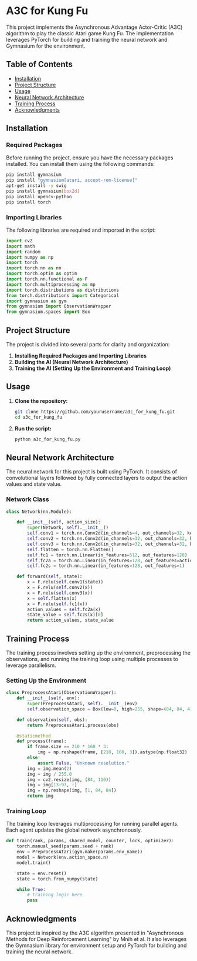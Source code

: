 # A3C for Kung Fu

This project implements the Asynchronous Advantage Actor-Critic (A3C) algorithm to play the classic Atari game Kung Fu. The implementation leverages PyTorch for building and training the neural network and Gymnasium for the environment.

## Table of Contents
- [Installation](#installation)
- [Project Structure](#project-structure)
- [Usage](#usage)
- [Neural Network Architecture](#neural-network-architecture)
- [Training Process](#training-process)
- [Acknowledgments](#acknowledgments)

## Installation

### Required Packages

Before running the project, ensure you have the necessary packages installed. You can install them using the following commands:

```sh
pip install gymnasium
pip install "gymnasium[atari, accept-rom-license]"
apt-get install -y swig
pip install gymnasium[box2d]
pip install opencv-python
pip install torch
```

### Importing Libraries

The following libraries are required and imported in the script:

```python
import cv2
import math
import random
import numpy as np
import torch
import torch.nn as nn
import torch.optim as optim
import torch.nn.functional as F
import torch.multiprocessing as mp
import torch.distributions as distributions
from torch.distributions import Categorical
import gymnasium as gym
from gymnasium import ObservationWrapper
from gymnasium.spaces import Box
```

## Project Structure

The project is divided into several parts for clarity and organization:

1. **Installing Required Packages and Importing Libraries**
2. **Building the AI (Neural Network Architecture)**
3. **Training the AI (Setting Up the Environment and Training Loop)**

## Usage

1. **Clone the repository:**

    ```sh
    git clone https://github.com/yourusername/a3c_for_kung_fu.git
    cd a3c_for_kung_fu
    ```

2. **Run the script:**

    ```sh
    python a3c_for_kung_fu.py
    ```

## Neural Network Architecture

The neural network for this project is built using PyTorch. It consists of convolutional layers followed by fully connected layers to output the action values and state value.

### Network Class

```python
class Network(nn.Module):

    def __init__(self, action_size):
        super(Network, self).__init__()
        self.conv1 = torch.nn.Conv2d(in_channels=4, out_channels=32, kernel_size=(3, 3), stride=2)
        self.conv2 = torch.nn.Conv2d(in_channels=32, out_channels=32, kernel_size=(3, 3), stride=2)
        self.conv3 = torch.nn.Conv2d(in_channels=32, out_channels=32, kernel_size=(3, 3), stride=2)
        self.flatten = torch.nn.Flatten()
        self.fc1 = torch.nn.Linear(in_features=512, out_features=128)
        self.fc2a = torch.nn.Linear(in_features=128, out_features=action_size)
        self.fc2s = torch.nn.Linear(in_features=128, out_features=1)

    def forward(self, state):
        x = F.relu(self.conv1(state))
        x = F.relu(self.conv2(x))
        x = F.relu(self.conv3(x))
        x = self.flatten(x)
        x = F.relu(self.fc1(x))
        action_values = self.fc2a(x)
        state_value = self.fc2s(x)[0]
        return action_values, state_value
```

## Training Process

The training process involves setting up the environment, preprocessing the observations, and running the training loop using multiple processes to leverage parallelism.

### Setting Up the Environment

```python
class PreprocessAtari(ObservationWrapper):
    def __init__(self, env):
        super(PreprocessAtari, self).__init__(env)
        self.observation_space = Box(low=0, high=255, shape=(84, 84, 4), dtype=np.uint8)

    def observation(self, obs):
        return PreprocessAtari.process(obs)

    @staticmethod
    def process(frame):
        if frame.size == 210 * 160 * 3:
            img = np.reshape(frame, [210, 160, 3]).astype(np.float32)
        else:
            assert False, "Unknown resolution."
        img = img.mean(2)
        img = img / 255.0
        img = cv2.resize(img, (84, 110))
        img = img[13:97, :]
        img = np.reshape(img, [1, 84, 84])
        return img
```

### Training Loop

The training loop leverages multiprocessing for running parallel agents. Each agent updates the global network asynchronously.

```python
def train(rank, params, shared_model, counter, lock, optimizer):
    torch.manual_seed(params.seed + rank)
    env = PreprocessAtari(gym.make(params.env_name))
    model = Network(env.action_space.n)
    model.train()

    state = env.reset()
    state = torch.from_numpy(state)

    while True:
        # Training logic here
        pass
```

## Acknowledgments

This project is inspired by the A3C algorithm presented in "Asynchronous Methods for Deep Reinforcement Learning" by Mnih et al. It also leverages the Gymnasium library for environment setup and PyTorch for building and training the neural network.
